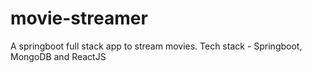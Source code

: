 # movie-streamer
A springboot full stack app to stream movies. Tech stack - Springboot, MongoDB and ReactJS
